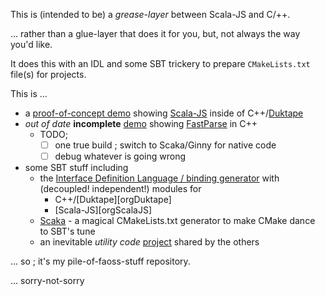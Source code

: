 
This is (intended to be) a *grease-layer* between Scala-JS and C/++.

... rather than a glue-layer that does it for you, but, not always the way you'd like.

It does this with an IDL and some SBT trickery to prepare `CMakeLists.txt` file(s) for projects.




This is ...

* a [proof-of-concept demo](example-01/) showing [Scala-JS][ScalaJS] inside of C++/[Duktape][Duktape]
* *out of date* **incomplete** [demo](example-02/) showing [FastParse][FastParse] in C++
	* TODO;
		* [ ] one true build ; switch to Scaka/Ginny for native code
		* [ ] debug whatever is going wrong
* some SBT stuff including
	* the [Interface Definition Language / binding generator](scad40/) with (decoupled! independent!) modules for
		* C++/[Duktape][orgDuktape]
		* [Scala-JS][orgScalaJS]
	* [Scaka](scad40/scaka-sbt/) - a magical CMakeLists.txt generator to make CMake dance to SBT's tune
	* an inevitable *utility code* [project](scad40/sca-util/) shared by the others

... so ; it's my pile-of-faoss-stuff repository.

... sorry-not-sorry


[Duktape]: http://duktape.org/
[ScalaJS]: http://www.scala-js.org/
[orgSWIG]: http://www.swig.org/
[wikiIDL]: https://en.wikipedia.org/wiki/Interface_description_language
[wikiFUD]: https://en.wikipedia.org/wiki/Fear,_uncertainty_and_doubt
[FastParse]: http://www.lihaoyi.com/fastparse/